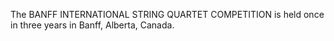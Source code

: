 The BANFF INTERNATIONAL STRING QUARTET COMPETITION is held once in three years in Banff, Alberta, Canada.
